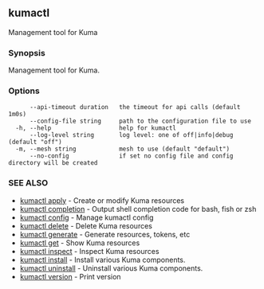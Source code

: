 ## kumactl

Management tool for Kuma

### Synopsis

Management tool for Kuma.

### Options

```
      --api-timeout duration   the timeout for api calls (default 1m0s)
      --config-file string     path to the configuration file to use
  -h, --help                   help for kumactl
      --log-level string       log level: one of off|info|debug (default "off")
  -m, --mesh string            mesh to use (default "default")
      --no-config              if set no config file and config directory will be created
```

### SEE ALSO

* [kumactl apply](kumactl_apply.md)	 - Create or modify Kuma resources
* [kumactl completion](kumactl_completion.md)	 - Output shell completion code for bash, fish or zsh
* [kumactl config](kumactl_config.md)	 - Manage kumactl config
* [kumactl delete](kumactl_delete.md)	 - Delete Kuma resources
* [kumactl generate](kumactl_generate.md)	 - Generate resources, tokens, etc
* [kumactl get](kumactl_get.md)	 - Show Kuma resources
* [kumactl inspect](kumactl_inspect.md)	 - Inspect Kuma resources
* [kumactl install](kumactl_install.md)	 - Install various Kuma components.
* [kumactl uninstall](kumactl_uninstall.md)	 - Uninstall various Kuma components.
* [kumactl version](kumactl_version.md)	 - Print version

